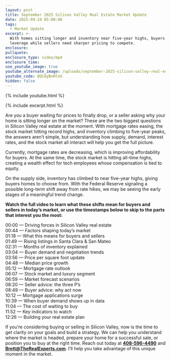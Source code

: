 ```yaml
---
layout: post
title: September 2025 Silicon Valley Real Estate Market Update
date: 2025-09-24 05:00:00
tags:
  - Market Update
excerpt: >-
  With homes sitting longer and inventory near five-year highs, buyers gain
  leverage while sellers need sharper pricing to compete.
enclosure:
pullquote:
enclosure_type: video/mp4
enclosure_time:
use_youtube_image: true
youtube_alternate_image: /uploads/september-2025-silicon-valley-real-estate-market-update-2.jpg
youtube_code: QQC8yBnHlnU
hidden: false
---
```

{% include youtube.html %}

{% include excerpt.html %}

Are you a buyer waiting for prices to finally drop, or a seller asking why your home is sitting longer on the market? These are the two biggest questions in Silicon Valley real estate at the moment. With mortgage rates easing, the stock market hitting record highs, and inventory climbing to five-year peaks, the answers aren’t simple, but understanding how supply, demand, interest rates, and the stock market all interact will help you get the full picture.

Currently, mortgage rates are decreasing, which is improving affordability for buyers. At the same time, the stock market is hitting all-time highs, creating a wealth effect for tech employees whose compensation is tied to equity.

On the supply side, inventory has climbed to near five-year highs, giving buyers homes to choose from. With the Federal Reserve signaling a possible long-term shift away from rate hikes, we may be seeing the early stages of a meaningful trend change.

**Watch the full video to learn what these shifts mean for buyers and sellers in today’s market, or use the timestamps below to skip to the parts that interest you the most:**

00:00 — Driving forces in Silicon Valley real estate<br>00:44 — Factors shaping today’s market<br>01:18 — What this means for buyers and sellers<br>01:49 — Rising listings in Santa Clara & San Mateo<br>02:31 — Months of inventory explained<br>03:04 — Buyer demand and negotiation trends<br>03:56 — Price per square foot update<br>04:48 — Median price growth<br>05:12 — Mortgage rate outlook<br>06:07 — Stock market and luxury segment<br>06:59 — Market forecast scenarios<br>08:20 — Seller advice: the three P’s<br>08:49 — Buyer advice: why act now<br>10:12 — Mortgage applications surge<br>10:39 — When buyer demand shows up in data<br>11:04 — The cost of waiting to buy<br>11:52 — Key indicators to watch<br>12:26 — Building your real estate plan

If you’re considering buying or selling in Silicon Valley, now is the time to get clarity on your goals and build a strategy. We can help you understand where the market is headed, prepare your home for a successful sale, or position you to buy at the right time. Reach out today at [**408-596-4490**](tel:408-596-4490) and [**Brett@TheRealExperts.com**](mailto:Brett@TheRealExperts.com). I’ll help you take advantage of this unique moment in the market.

&nbsp;